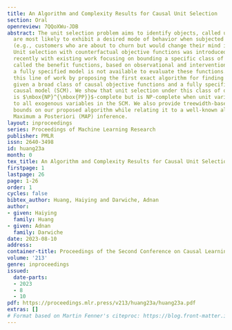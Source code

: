 ```yaml
---
title: An Algorithm and Complexity Results for Causal Unit Selection
section: Oral
openreview: 7QQoXWu-JDB
abstract: The unit selection problem aims to identify objects, called units, that
  are most likely to exhibit a desired mode of behavior when subjected to stimuli
  (e.g., customers who are about to churn but would change their mind if encouraged).
  Unit selection with counterfactual objective functions was introduced relatively
  recently with existing work focusing on bounding a specific class of objective functions,
  called the benefit functions, based on observational and interventional data—assuming
  a fully specified model is not available to evaluate these functions. We complement
  this line of work by proposing the first exact algorithm for finding optimal units
  given a broad class of causal objective functions and a fully specified structural
  causal model (SCM). We show that unit selection under this class of objective functions
  is $\mbox{NP}^{\mbox{PP}}$-complete but is NP-complete when unit variables correspond
  to all exogenous variables in the SCM. We also provide treewidth-based complexity
  bounds on our proposed algorithm while relating it to a well-known algorithm for
  Maximum a Posteriori (MAP) inference.
layout: inproceedings
series: Proceedings of Machine Learning Research
publisher: PMLR
issn: 2640-3498
id: huang23a
month: 0
tex_title: An Algorithm and Complexity Results for Causal Unit Selection
firstpage: 1
lastpage: 26
page: 1-26
order: 1
cycles: false
bibtex_author: Huang, Haiying and Darwiche, Adnan
author:
- given: Haiying
  family: Huang
- given: Adnan
  family: Darwiche
date: 2023-08-10
address:
container-title: Proceedings of the Second Conference on Causal Learning and Reasoning
volume: '213'
genre: inproceedings
issued:
  date-parts:
  - 2023
  - 8
  - 10
pdf: https://proceedings.mlr.press/v213/huang23a/huang23a.pdf
extras: []
# Format based on Martin Fenner's citeproc: https://blog.front-matter.io/posts/citeproc-yaml-for-bibliographies/
---
```

